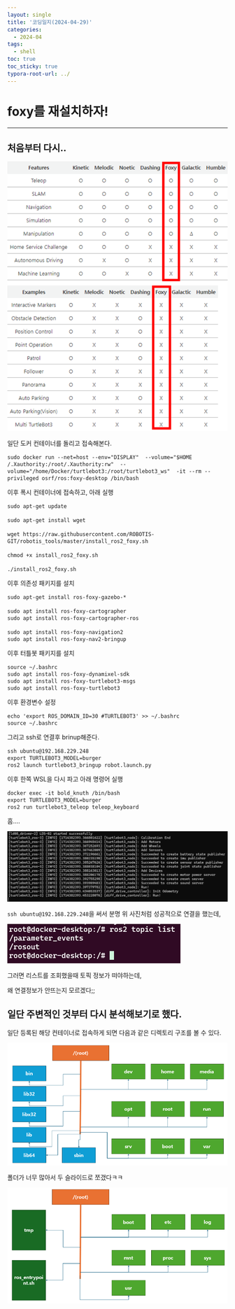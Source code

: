 ```yaml
---
layout: single
title: '코딩일지(2024-04-29)'
categories:
  - 2024-04
tags:
  - shell
toc: true
toc_sticky: true
typora-root-url: ../
---
```








# foxy를 재설치하자!

<hr>




## 처음부터 다시..

![image-20240429175354834](/images/2024-04-29-codinglog(103)/image-20240429175354834.png)



일단 도커 컨테이너를 돌리고 접속해본다.

```
sudo docker run --net=host --env="DISPLAY"  --volume="$HOME /.Xauthority:/root/.Xauthority:rw"  --volume="/home/Docker/turtlebot3:/root/turtlebot3_ws"  -it --rm --privileged osrf/ros:foxy-desktop /bin/bash
```

이후 폭시 컨테이너에 접속하고,  아래 실행

```shell
sudo apt-get update

sudo apt-get install wget

wget https://raw.githubusercontent.com/ROBOTIS-GIT/robotis_tools/master/install_ros2_foxy.sh

chmod +x install_ros2_foxy.sh

./install_ros2_foxy.sh
```

이후 의존성 패키지를 설치

```shell
sudo apt-get install ros-foxy-gazebo-*

sudo apt install ros-foxy-cartographer
sudo apt install ros-foxy-cartographer-ros

sudo apt install ros-foxy-navigation2
sudo apt install ros-foxy-nav2-bringup
```

이후 터틀봇 패키지를 설치

```shell
source ~/.bashrc
sudo apt install ros-foxy-dynamixel-sdk
sudo apt install ros-foxy-turtlebot3-msgs
sudo apt install ros-foxy-turtlebot3
```

이후 환경변수 설정

```shell
echo 'export ROS_DOMAIN_ID=30 #TURTLEBOT3' >> ~/.bashrc
source ~/.bashrc
```

그리고 ssh로 연결후 brinup해준다.

```shell
ssh ubuntu@192.168.229.248
export TURTLEBOT3_MODEL=burger
ros2 launch turtlebot3_bringup robot.launch.py
```

이후 한쪽 WSL을 다시 파고 아래 명령어 실행

```shell
docker exec -it bold_knuth /bin/bash
export TURTLEBOT3_MODEL=burger
ros2 run turtlebot3_teleop teleop_keyboard
```



흠....

![image-20240429182256456](/images/2024-04-29-codinglog(103)/image-20240429182256456.png)

`ssh ubuntu@192.168.229.248`을 써서 분명 위 사진처럼 성공적으로 연결을 했는데, 

![image-20240429182353931](/images/2024-04-29-codinglog(103)/image-20240429182353931.png)

그러면 리스트를 조회했을때 토픽 정보가 떠야하는데,

왜 연결정보가 안뜨는지 모르겠다;;

## 일단 주변적인 것부터 다시 분석해보기로 했다.

일단 등록된 해당 컨테이너로 접속하게 되면 다음과 같은 디렉토리 구조를 볼 수 있다.

![image-20240430023125391](/images/2024-04-29-codinglog(103)/image-20240430023125391.png)

폴더가 너무 많아서 두 슬라이드로 쪼갰다ㅋㅋ

![image-20240430023145651](/images/2024-04-29-codinglog(103)/image-20240430023145651.png)







